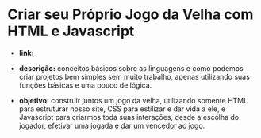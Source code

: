 <h1>Criar seu Próprio Jogo da Velha com HTML e Javascript</h1>

* <b>link:</b> 
  
* <b>descrição:</b> conceitos básicos sobre as linguagens e como podemos criar projetos bem simples sem muito trabalho, apenas
  utilizando suas funções básicas e uma pouco de lógica.

* <b>objetivo:</b> construir juntos um jogo da velha, utilizando somente HTML para estruturar nosso site, CSS para estilizar e dar vida a ele,
e Javascript para criarmos toda suas interações, desde a escolha do jogador, efetivar uma jogada e dar um vencedor ao jogo.

